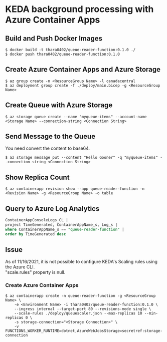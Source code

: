 # KEDA background processing with Azure Container Apps

## Build and Push Docker Images
```shell-session
$ docker build -t thara0402/queue-reader-function:0.1.0 ./
$ docker push thara0402/queue-reader-function:0.1.0
```

## Create Azure Container Apps and Azure Storage
```shell-session
$ az group create -n <ResourceGroup Name> -l canadacentral
$ az deployment group create -f ./deploy/main.bicep -g <ResourceGroup Name>
```

## Create Queue with Azure Storage
```shell-session
$ az storage queue create --name "myqueue-items" --account-name <Storage Name> --connection-string <Connection String>
```

## Send Message to the Queue
You need convert the content to base64.
```shell-session
$ az storage message put --content "Hello Gooner" -q "myqueue-items" --connection-string <Connection String>
```

## Show Replica Count
```shell-session
$ az containerapp revision show --app queue-reader-function -n <Revision Name> -g <ResourceGroup Name> -o table
```

## Query to Azure Log Analytics
```sql
ContainerAppConsoleLogs_CL |
project TimeGenerated, ContainerAppName_s, Log_s |
where ContainerAppName_s == "queue-reader-function" |
order by TimeGenerated desc
```

## Issue
As of 11/16/2021, it is not possible to configure KEDA's Scaling rules using the Azure CLI.  
"scale.rules" property is null.

### Create Azure Container Apps
```shell-session
$ az containerapp create -n queue-reader-function -g <ResourceGroup Name> \
    -e <Environment Name> -i thara0402/queue-reader-function:0.1.0 \
    --ingress internal --target-port 80 --revisions-mode single \
    --scale-rules ./deploy/queuescaler.json --max-replicas 10 --min-replicas 0 \
    -s storage-connection="<Storage Connection>" \
    -v FUNCTIONS_WORKER_RUNTIME=dotnet,AzureWebJobsStorage=secretref:storage-connection
```
